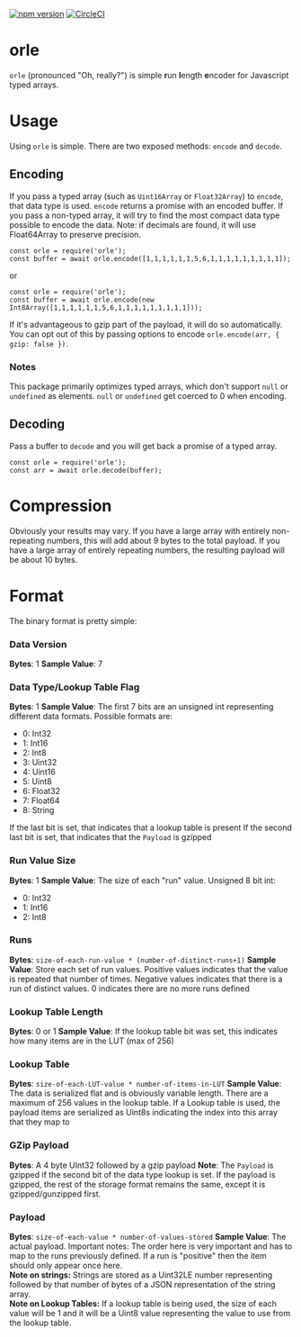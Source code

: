 [![npm version](https://badge.fury.io/js/orle.svg)](https://badge.fury.io/js/orle)
[![CircleCI](https://circleci.com/gh/jbreckman/orle.svg?style=svg)](https://circleci.com/gh/jbreckman/orle)

# orle
`orle` (pronounced "Oh, really?") is simple **r**un **l**ength **e**ncoder for Javascript typed arrays.  

# Usage
Using `orle` is simple.  There are two exposed methods: `encode` and `decode`.

## Encoding
If you pass a typed array (such as `Uint16Array` or `Float32Array`) to `encode`, that data type is used.  `encode` returns a promise with an encoded buffer.  If you pass a non-typed array, it will try to find the most compact data type possible to encode the data.  Note: if decimals are found, it will use Float64Array to preserve precision.

```
const orle = require('orle');
const buffer = await orle.encode([1,1,1,1,1,1,5,6,1,1,1,1,1,1,1,1,1]);
```
or
```
const orle = require('orle');
const buffer = await orle.encode(new Int8Array([1,1,1,1,1,1,5,6,1,1,1,1,1,1,1,1,1]));
```

If it's advantageous to gzip part of the payload, it will do so automatically.  You can opt out of this by passing options to encode `orle.encode(arr, { gzip: false })`.

### Notes
This package primarily optimizes typed arrays, which don't support `null` or `undefined` as elements.  `null` or `undefined` get coerced to 0 when encoding.

## Decoding
Pass a buffer to `decode` and you will get back a promise of a typed array. 

```
const orle = require('orle');
const arr = await orle.decode(buffer);
```

# Compression
Obviously your results may vary.  If you have a large array with entirely non-repeating numbers, this will add about 9 bytes to the total payload.  If you have a large array of entirely repeating numbers, the resulting payload will be about 10 bytes.

# Format
The binary format is pretty simple:

### Data Version
**Bytes**: 1
**Sample Value**: 7


### Data Type/Lookup Table Flag
**Bytes**: 1
**Sample Value**: The first 7 bits are an unsigned int representing different data formats.  Possible formats are: 
* 0: Int32 
* 1: Int16 
* 2: Int8 
* 3: Uint32 
* 4: Uint16 
* 5: Uint8 
* 6: Float32 
* 7: Float64 
* 8: String  

If the last bit is set, that indicates that a lookup table is present
If the second last bit is set, that indicates that the `Payload` is gzipped

### Run Value Size
**Bytes**: 1
**Sample Value**: The size of each "run" value.  Unsigned 8 bit int:
* 0: Int32 
* 1: Int16 
* 2: Int8 

### Runs
**Bytes**: `size-of-each-run-value * (number-of-distinct-runs+1)`
**Sample Value**: Store each set of run values.  Positive values indicates that the value is repeated that number of times.  Negative values indicates that there is a run of distinct values.  0 indicates there are no more runs defined

### Lookup Table Length
**Bytes**: 0 or 1
**Sample Value**: If the lookup table bit was set, this indicates how many items are in the LUT (max of 256)

### Lookup Table
**Bytes**: `size-of-each-LUT-value * number-of-items-in-LUT`
**Sample Value**: The data is serialized flat and is obviously variable length.  There are a maximum of 256 values in the lookup table.  If a Lookup table is used, the payload items are serialized as Uint8s indicating the index into this array that they map to

### GZip Payload
**Bytes**: A 4 byte UInt32 followed by a gzip payload
**Note**: The `Payload` is gzipped if the second bit of the data type lookup is set.  If the payload is gzipped, the rest of the storage format remains the same, except it is gzipped/gunzipped first.

### Payload
**Bytes**: `size-of-each-value * number-of-values-stored`
**Sample Value**: The actual payload.  Important notes:
The order here is very important and has to map to the runs previously defined.  If a run is "positive" then the item should only appear once here.  
**Note on strings:** Strings are stored as a Uint32LE number representing followed by that number of bytes of a JSON representation of the string array.  
**Note on Lookup Tables:** If a lookup table is being used, the size of each value will be 1 and it will be a Uint8 value representing the value to use from the lookup table.
